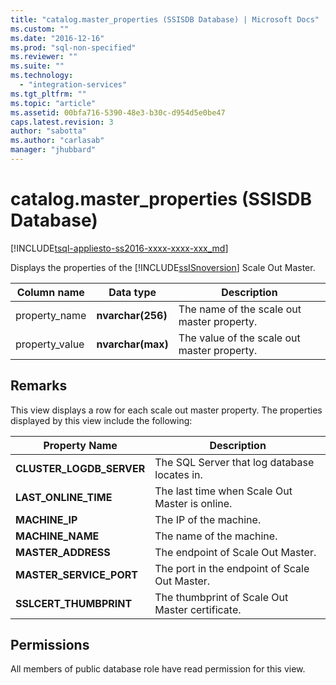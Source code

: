 ```yaml
---
title: "catalog.master_properties (SSISDB Database) | Microsoft Docs"
ms.custom: ""
ms.date: "2016-12-16"
ms.prod: "sql-non-specified"
ms.reviewer: ""
ms.suite: ""
ms.technology: 
  - "integration-services"
ms.tgt_pltfrm: ""
ms.topic: "article"
ms.assetid: 00bfa716-5390-48e3-b30c-d954d5e0be47
caps.latest.revision: 3
author: "sabotta"
ms.author: "carlasab"
manager: "jhubbard"
---
```

# catalog.master_properties (SSISDB Database)
[!INCLUDE[tsql-appliesto-ss2016-xxxx-xxxx-xxx_md](../../includes/tsql-appliesto-ss2016-xxxx-xxxx-xxx-md.md)]

Displays the properties of the [!INCLUDE[ssISnoversion](../../includes/ssisnoversion-md.md)] Scale Out Master.

|Column name|Data type|Description|  
|-----------------|---------------|-----------------|  
|property_name|**nvarchar(256)**|The name of the scale out master property.|  
|property_value|**nvarchar(max)**|The value of the scale out master property.|

## Remarks
This view displays a row for each scale out master property. The properties displayed by this view include the following:

|Property Name|Description|  
|-------------------|-----------------| 
|**CLUSTER_LOGDB_SERVER**|The SQL Server that log database locates in.|
|**LAST_ONLINE_TIME**|The last time when Scale Out Master is online.|
|**MACHINE_IP**|The IP of the machine.|
|**MACHINE_NAME**|The name of the machine.|
|**MASTER_ADDRESS**|The endpoint of Scale Out Master.|
|**MASTER_SERVICE_PORT**|The port in the endpoint of Scale Out Master.|
|**SSLCERT_THUMBPRINT**|The thumbprint of Scale Out Master certificate.|

## Permissions
All members of public database role have read permission for this view. 